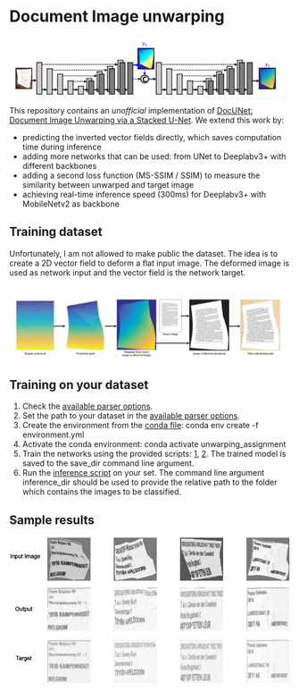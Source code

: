 # Document Image unwarping

<p align="center">
  <img src="readme_images/overall_architecture.PNG">
</p>

This repository contains an *unofficial* implementation of [DocUNet: Document Image Unwarping via a Stacked U-Net](http://openaccess.thecvf.com/content_cvpr_2018/html/Ma_DocUNet_Document_Image_CVPR_2018_paper.html). 
We extend this work by:
* predicting the inverted vector fields directly, which saves computation time during inference
* adding more networks that can be used: from UNet to Deeplabv3+ with different backbones
* adding a second loss function (MS-SSIM / SSIM) to measure the similarity between unwarped and target image
* achieving real-time inference speed (300ms) for Deeplabv3+ with MobileNetv2 as backbone

## Training dataset

Unfortunately, I am not allowed to make public the dataset. The idea is to create a 
2D vector field to deform a flat input image. The deformed image is used as network input and the vector field is the network target.

<p align="center">
  <img src="readme_images/generating_deformed_images.PNG">
</p>

## Training on your dataset
1. Check the [available parser options](parser_options.py).
2. Set the path to your dataset in the [available parser options](parser_options.py).
3. Create the environment from the [conda file](environment.yml): conda env create -f environment.yml
4. Activate the conda environment: conda activate unwarping_assignment
5. Train the networks using the provided scripts: [1](main.py), [2](train.sh). The trained model is saved to the save_dir command line argument.
6. Run the [inference script](playground.py) on your set. The command line argument inference_dir should be used to provide the
relative path to the folder which contains the images to be classified.

## Sample results 

<p align="center">
  <img src="readme_images/output_examples.png">
</p>